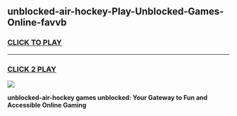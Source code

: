 
## unblocked-air-hockey-Play-Unblocked-Games-Online-favvb
<h3>
<a href="https://premium76.site?title=unblocked-air-hockey&ref=25A">CLICK TO PLAY</a></h3>
<hr>

<h3>
<a href="https://premium76.site?title=unblocked-air-hockey&ref=25A">CLICK 2 PLAY</a>
  
</h3>

<a href="https://premium76.site?title=unblocked-air-hockey&ref=25A"><img src="https://clearcache.store/games.png"></a>


**unblocked-air-hockey games unblocked: Your Gateway to Fun and Accessible Online Gaming**
